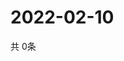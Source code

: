 # 2022-02-10
  共 0条

  <!-- BEGIN -->
  <!-- 最后更新时间Thu Feb 10 2022 06:05:33 GMT+0000 (Coordinated Universal Time) -->
  
  <!-- END -->
  
  